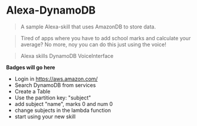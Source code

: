 # Alexa-DynamoDB
> A sample Alexa-skill that uses AmazonDB to store data.

> Tired of apps where you have to add school marks and calculate your average? No more, noy you can do this just using the voice!

> Alexa skills
> DynamoDB
> VoiceInterface

**Badges will go here**

- Login in https://aws.amazon.com/
- Search DynamoDB from services
- Create a Table
- Use the partition key: "subject"
- add subject "name", marks 0 and num 0
- change subjects in the lambda function
- start using your new skill
